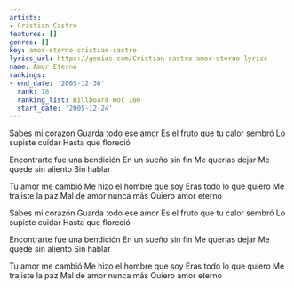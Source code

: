 ```yaml
---
artists:
- Cristian Castro
features: []
genres: []
key: amor-eterno-cristian-castro
lyrics_url: https://genius.com/Cristian-castro-amor-eterno-lyrics
name: Amor Eterno
rankings:
- end_date: '2005-12-30'
  rank: 78
  ranking_list: Billboard Hot 100
  start_date: '2005-12-24'
---
```

Sabes mi corazon
Guarda todo ese amor
Es el fruto que tu calor sembró
Lo supiste cuidar
Hasta que floreció

Encontrarte fue una bendición
En un sueño sin fin
Me querias dejar
Me quede sin aliento
Sin hablar

Tu amor me cambió
Me hizo el hombre que soy
Eras todo lo que quiero
Me trajiste la paz
Mal de amor nunca más
Quiero amor eterno

Sabes mi corazón
Guarda todo ese amor
Es el fruto que tu calor sembró
Lo supiste cuidar
Hasta que floreció

Encontrarte fue una bendición
En un sueño sin fin
Me querias dejar
Me quede sin aliento
Sin hablar

Tu amor me cambió
Me hizo el hombre que soy
Eras todo lo que quiero
Me trajiste la paz
Mal de amor nunca más
Quiero amor eterno
